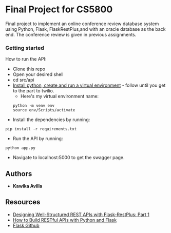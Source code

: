 # Final Project for CS5800

Final project to implement an online conference review database system using
Python, Flask, FlaskRestPlus,and with an oracle database as the back end.
The conference review is given in previous assignments.

### Getting started

How to run the API:

* Clone this repo
* Open your desired shell
* cd src/api
* [Install python, create and run a virtual environment](https://www.twilio.com/docs/usage/tutorials/how-to-set-up-your-python-and-flask-development-environment) - follow until you get to the part to twilio.
  * Here's my virtual environment name:
  ```
  python -m venv env
  source env/Scripts/activate
  ```
* Install the dependencies by running:
```
pip install -r requirements.txt
```
* Run the API by running:
```
python app.py
```
* Navigate to localhost:5000 to get the swagger page.


## Authors

* **Kawika Avilla**

## Resources

* [Designing Well-Structured REST APIs with Flask-RestPlus: Part 1](https://medium.com/ki-labs-engineering/designing-well-structured-rest-apis-with-flask-restplus-part-1-7e96f2da8850)
* [How to Build RESTful APIs with Python and Flask](https://www.codementor.io/dongido/how-to-build-restful-apis-with-python-and-flask-fh5x7zjrx)
* [Flask Github](https://github.com/pallets/flask)
